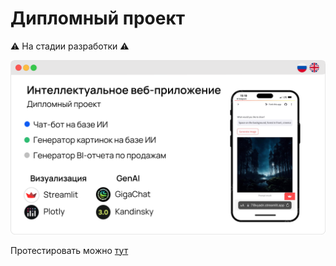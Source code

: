 # Дипломный проект
⚠️ На стадии разработки ⚠️ 

![Header](cover.png)

Протестировать можно [тут](https://chocoup.streamlit.app/)
